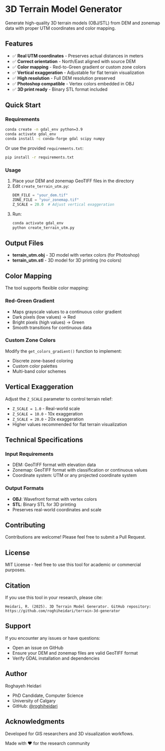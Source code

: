 # 3D Terrain Model Generator

Generate high-quality 3D terrain models (OBJ/STL) from DEM and zonemap data with proper UTM coordinates and color mapping.

## Features

- ✅ **Real UTM coordinates** - Preserves actual distances in meters
- ✅ **Correct orientation** - North/East aligned with source DEM
- ✅ **Color mapping** - Red-to-Green gradient or custom zone colors
- ✅ **Vertical exaggeration** - Adjustable for flat terrain visualization
- ✅ **High resolution** - Full DEM resolution preserved
- ✅ **Photoshop compatible** - Vertex colors embedded in OBJ
- ✅ **3D print ready** - Binary STL format included

## Quick Start

### Requirements

```bash
conda create -n gdal_env python=3.9
conda activate gdal_env
conda install -c conda-forge gdal scipy numpy
```

Or use the provided `requirements.txt`:
```bash
pip install -r requirements.txt
```

### Usage

1. Place your DEM and zonemap GeoTIFF files in the directory
2. Edit `create_terrain_utm.py`:
   ```python
   DEM_FILE = "your_dem.tif"
   ZONE_FILE = "your_zonemap.tif"
   Z_SCALE = 20.0  # Adjust vertical exaggeration
   ```
3. Run:
   ```bash
   conda activate gdal_env
   python create_terrain_utm.py
   ```

## Output Files

- **terrain_utm.obj** - 3D model with vertex colors (for Photoshop)
- **terrain_utm.stl** - 3D model for 3D printing (no colors)

## Color Mapping

The tool supports flexible color mapping:

### Red-Green Gradient
- Maps grayscale values to a continuous color gradient
- Dark pixels (low values) → Red
- Bright pixels (high values) → Green
- Smooth transitions for continuous data

### Custom Zone Colors
Modify the `get_colors_gradient()` function to implement:
- Discrete zone-based coloring
- Custom color palettes
- Multi-band color schemes

## Vertical Exaggeration

Adjust the `Z_SCALE` parameter to control terrain relief:
- `Z_SCALE = 1.0` - Real-world scale
- `Z_SCALE = 10.0` - 10x exaggeration
- `Z_SCALE = 20.0` - 20x exaggeration
- Higher values recommended for flat terrain visualization

## Technical Specifications

### Input Requirements
- DEM: GeoTIFF format with elevation data
- Zonemap: GeoTIFF format with classification or continuous values
- Coordinate system: UTM or any projected coordinate system

### Output Formats
- **OBJ**: Wavefront format with vertex colors
- **STL**: Binary STL for 3D printing
- Preserves real-world coordinates and scale

## Contributing

Contributions are welcome! Please feel free to submit a Pull Request.

## License

MIT License - feel free to use this tool for academic or commercial purposes.

## Citation

If you use this tool in your research, please cite:

```
Heidari, R. (2025). 3D Terrain Model Generator. GitHub repository: https://github.com/roghiheidari/terrain-3d-generator
```

## Support

If you encounter any issues or have questions:
- Open an issue on GitHub
- Ensure your DEM and zonemap files are valid GeoTIFF format
- Verify GDAL installation and dependencies

## Author

Roghayeh Heidari
- PhD Candidate, Computer Science
- University of Calgary
- GitHub: [@roghiheidari](https://github.com/roghiheidari)

## Acknowledgments

Developed for GIS researchers and 3D visualization workflows.

Made with ❤️ for the research community
